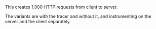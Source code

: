 This creates 1,000 HTTP requests from client to server.

The variants are with the tracer and without it, and instrumenting on the server
and the client separately.
